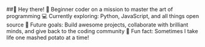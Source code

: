 ##👋 Hey there! 
🌱 Beginner coder on a mission to master the art of programming 💻 Currently exploring: Python, JavaScript, and all things open source 🚀 Future goals: Build awesome projects, collaborate with brilliant minds, and give back to the coding community 🥔 Fun fact: Sometimes I take life one mashed potato at a time!
